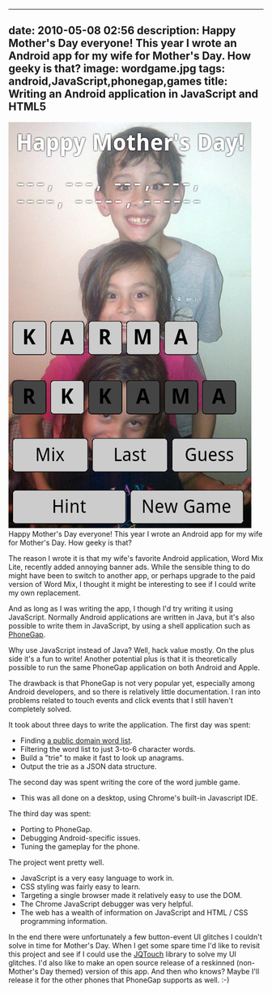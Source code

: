 
---
date: 2010-05-08 02:56
description: Happy Mother's Day everyone! This year I wrote an Android app
for my wife for Mother's Day. How geeky is that?
image: wordgame.jpg
tags: android,JavaScript,phonegap,games
title: Writing an Android application in JavaScript and HTML5
---

![Screenshot of word game](/assets/posts/2010-05-08-Writing_an_Android_application_in_JavaScript_and_HTML5-wordgame.jpg)
Happy Mother's Day everyone! This year I wrote an Android app for my wife for
Mother's Day. How geeky is that?

The reason I wrote it is that my wife's favorite Android application, Word Mix
Lite, recently added annoying banner ads. While the sensible thing to do might
have been to switch to another app, or perhaps upgrade to the paid version of
Word Mix, I thought it might be interesting to see if I could write my own
replacement.

And as long as I was writing the app, I though I'd try writing it using
JavaScript. Normally Android applications are written in Java, but it's also
possible to write them in JavaScript, by using a shell application such as
[PhoneGap](http://phonegap.pbworks.com/Getting-Started-with-PhoneGap-\(Android\)).

Why use JavaScript instead of Java? Well, hack value mostly. On the plus side
it's a fun to write! Another potential plus is that it is theoretically
possible to run the same PhoneGap application on both Android and Apple.

The drawback is that PhoneGap is not very popular yet, especially among
Android developers, and so there is relatively little documentation. I ran
into problems related to touch events and click events that I still haven't
completely solved.

It took about three days to write the application. The first day was spent:

* Finding [a public domain word list](http://wordlist.sourceforge.net/12dicts-readme.html).
* Filtering the word list to just 3-to-6 character words.
* Build a "trie" to make it fast to look up anagrams.
* Output the trie as a JSON data structure.

The second day was spent writing the core of the word jumble game.

* This was all done on a desktop, using Chrome's built-in Javascript IDE.

The third day was spent:

* Porting to PhoneGap.
* Debugging Android-specific issues.
* Tuning the gameplay for the phone.

The project went pretty well.

* JavaScript is a very easy language to work in.
* CSS styling was fairly easy to learn.
* Targeting a single browser made it relatively easy to use the DOM.
* The Chrome JavaScript debugger was very helpful.
* The web has a wealth of information on JavaScript and HTML / CSS programming information.

In the end there were unfortunately a few button-event UI glitches I couldn't
solve in time for Mother's Day. When I get some spare time I'd like to revisit
this project and see if I could use the [JQTouch](http://www.jqtouch.com/)
library to solve my UI glitches. I'd also like to make an open source release
of a reskinned (non-Mother's Day themed) version of this app. And then who
knows? Maybe I'll release it for the other phones that PhoneGap supports as
well. :-)
